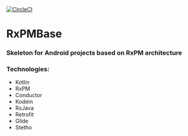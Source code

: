 [![CircleCI](https://circleci.com/gh/revern/RxPMBase/tree/master.svg?style=svg)](https://circleci.com/gh/revern/RxPMBase/tree/master)

# RxPMBase
### Skeleton for Android projects based on RxPM architecture

### Technologies:
* Kotlin
* RxPM
* Conductor
* Kodein
* RxJava
* Retrofit
* Glide
* Stetho
